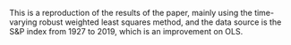This is a reproduction of the results of the paper, mainly using the time-varying robust weighted least squares method, and the data source is the S&P index from 1927 to 2019, which is an improvement on OLS.
